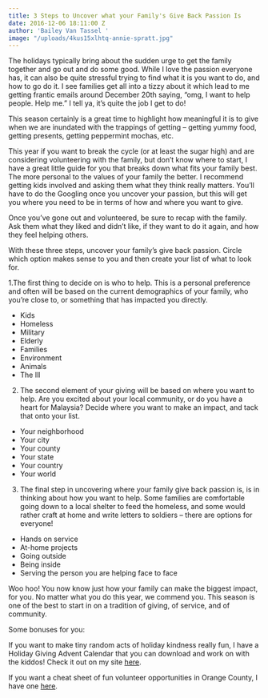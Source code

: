 ```yaml
---
title: 3 Steps to Uncover what your Family's Give Back Passion Is
date: 2016-12-06 18:11:00 Z
author: 'Bailey Van Tassel '
image: "/uploads/4kus15xlhtq-annie-spratt.jpg"
---
```


The holidays typically bring about the sudden urge to get the family together and go out and do some good. While I love the passion everyone has, it can also be quite stressful trying to find what it is you want to do, and how to go do it. I see families get all into a tizzy about it which lead to me getting frantic emails around December 20th saying, “omg, I want to help people. Help me.” I tell ya, it’s quite the job I get to do!
 
This season certainly is a great time to highlight how meaningful it is to give when we are inundated with the trappings of getting – getting yummy food, getting presents, getting peppermint mochas, etc.
 
This year if you want to break the cycle (or at least the sugar high) and are considering volunteering with the family, but don’t know where to start, I have a great little guide for you that breaks down what fits your family best. The more personal to the values of your family the better. I recommend getting kids involved and asking them what they think really matters. You’ll have to do the Googling once you uncover your passion, but this will get you where you need to be in terms of how and where you want to give.
 
Once you’ve gone out and volunteered, be sure to recap with the family. Ask them what they liked and didn’t like, if they want to do it again, and how they feel helping others.
 
With these three steps, uncover your family’s give back passion. Circle which option makes sense to you and then create your list of what to look for.
 
1.The first thing to decide on is who to help. This is a personal preference and often will be based on the current demographics of your family, who you’re close to, or something that has impacted you directly.

* Kids
* Homeless
* Military
* Elderly
* Families
* Environment
* Animals
* The Ill
 
2. The second element of your giving will be based on where you want to help. Are you excited about your local community, or do you have a heart for Malaysia? Decide where you want to make an impact, and tack that onto your list.

* Your neighborhood
* Your city
* Your county
* Your state
* Your country
* Your world
 
3. The final step in uncovering where your family give back passion is, is in thinking about how you want to help. Some families are comfortable going down to a local shelter to feed the homeless, and some would rather craft at home and write letters to soldiers – there are options for everyone!

* Hands on service
* At-home projects
* Going outside
* Being inside
* Serving the person you are helping face to face
 
Woo hoo! You now know just how your family can make the biggest impact, for you. No matter what you do this year, we commend you. This season is one of the best to start in on a tradition of giving, of service, and of community.
 
Some bonuses for you:  
 
If you want to make tiny random acts of holiday kindness really fun, I have a Holiday Giving Advent Calendar that you can download and work on with the kiddos! Check it out on my site [here](http://www.abelimpact.com/family/).
 
If you want a cheat sheet of fun volunteer opportunities in Orange County, I have one [here](http://www.abelimpact.com/blog/2016/11/29/holiday-volunteering-in-orange-county-2016).
